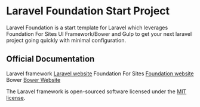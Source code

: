 # Laravel Foundation Start Project

Laravel Foundation is a start template for Laravel which leverages Foundation For Sites UI Framework/Bower and Gulp to get your next laravel project going quickly with minimal configuration.

## Official Documentation
Laravel framework [Laravel website](http://laravel.com/docs)
Foundation For Sites [Foundation website](http://foundation.zurb.com/sites)
Bower [Bower Website](https://bower.io/)


The Laravel framework is open-sourced software licensed under the [MIT license](http://opensource.org/licenses/MIT).  
